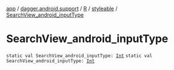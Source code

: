 [app](../../../index.md) / [dagger.android.support](../../index.md) / [R](../index.md) / [styleable](index.md) / [SearchView_android_inputType](./-search-view_android_input-type.md)

# SearchView_android_inputType

`static val SearchView_android_inputType: `[`Int`](https://kotlinlang.org/api/latest/jvm/stdlib/kotlin/-int/index.html)
`static val SearchView_android_inputType: `[`Int`](https://kotlinlang.org/api/latest/jvm/stdlib/kotlin/-int/index.html)